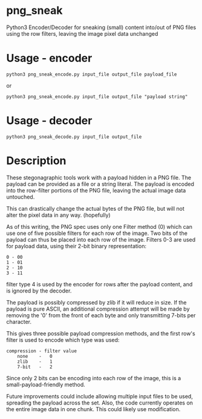 # png_sneak
Python3 Encoder/Decoder for sneaking (small) content into/out of PNG files using the row filters, leaving the image pixel data unchanged

# Usage - encoder
    python3 png_sneak_encode.py input_file output_file payload_file

or

    python3 png_sneak_encode.py input_file output_file "payload string"

# Usage - decoder
    python3 png_sneak_decode.py input_file output_file

# Description
These stegonagraphic tools work with a payload hidden in a PNG file.
The payload can be provided as a file or a string literal.
The payload is encoded into the row-filter portions of the PNG
file, leaving the actual image data untouched.

This can drastically change the actual bytes of the PNG file,
but will not alter the pixel data in any way. (hopefully)

As of this writing, the PNG spec uses only one Filter method (0)
which can use one of five possible filters for each row of the image.
Two bits of the payload can thus be placed into each row of the
image. Filters 0-3 are used for payload data, using their 2-bit
binary representation:

    0 - 00
    1 - 01
    2 - 10
    3 - 11

filter type 4 is used by the encoder for rows after the payload
content, and is ignored by the decoder.

The payload is possibly compressed by zlib if it will reduce
in size. If the payload is pure ASCII, an additional compression
attempt will be made by removing the '0' from the front of each byte
and only transmitting 7-bits per character.

This gives three possible payload compression methods, and the first
row's filter is used to encode which type was used:

    compression - filter value
        none    -   0    
        zlib    -   1    
        7-bit   -   2
    
Since only 2 bits can be encoding into each row of the image,
this is a small-payload-friendly method.

Future improvements could include allowing multiple input files 
to be used, spreading the payload across the set.
Also, the code currently operates on the entire image data
in one chunk. This could likely use modification.
